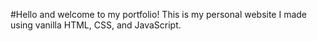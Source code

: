 #Hello and welcome to my portfolio!
This is my personal website I made using vanilla HTML, CSS, and JavaScript.